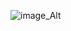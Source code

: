 
![image_Alt]((https://github.com/fathmakhatunmim/English-Janala/blob/ee0db6db739c076be91ce729c1f34322506f886f/Group%2019.png))
